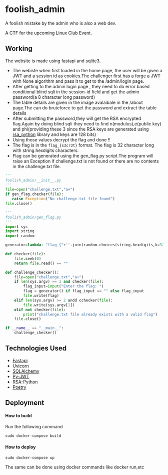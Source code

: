 # foolish_admin
A foolish mistake by the admin who is also a web dev.

A CTF for the upcoming Linux Club Event.

## Working
The website is made using fastapi and sqlite3.
 - The webiste when first loaded in the home page, the user will be given a JWT and a session id as cookies.The challenger first has a forge a JWT with None algorithm and pass it to get to the /admin/login page.
 - After getting to the admin login page , they need to do error based conditional blind sqli in the session-id field and get the admin password(a 8 character long password)
 - The table details are given in the image avalaibale in the /about page.The can do bruteforce to get the password and extract the table details
 - After submitting the password,they will get the RSA encrypted flag.Again by doing blind sqli they need to find n(modulus),e(public key) and phi(providing these 3 since the RSA keys are generated using [rsa_python](https://pypi.org/project/rsa-python/) library and keys are 128 bits)
 - Using those values decrypt the flag and done !!
 - The flag is in the ``` flag_{s3cr3t} ``` format. The flag is 32 character long with string.hexdigits characters.
 - Flag can be generated using the gen_flag.py script.The program will raise an Exception if challenge.txt is not found or there are no contents in the challenge.txt file.

 ```python
'''
foolish_admin/__init__.py
'''
file=open("challenge.txt","a+")
if gen_flag.checker(file):
    raise Exception("No challenge.txt file found")
file.close()
```

```python
'''
foolish_admin/gen_flag.py 
'''
import sys
import string
import random

generator=lambda: "flag_{"+''.join(random.choices(string.hexdigits,k=32))+"}"

def checker(file):
    file.seek(0)
    return file.read() == ""

def challenge_checker():
    file=open("challenge.txt","a+")
    if len(sys.argv) == 1 and checker(file):
        flag_input=input("Enter the flag: ")
        flag = generator() if flag_input == "" else flag_input
        file.write(flag)
    elif len(sys.argv) >= 2 andd cchecker(file):
        file.write(sys.argv[1])
    elif not checker(file):
        print("challenge.txt file already exists with a valid flag")
    file.close()

if __name__ == "__main__":
    challenge_checker()
```

## Technologies Used
- [Fastapi](https://fastapi.tiangolo.com/)
- [Uvicorn](https://www.uvicorn.org/)
- [SQLAlchemy](https://www.sqlalchemy.org/)
- [Py-JWT](https://pyjwt.readthedocs.io/en/stable/)
- [RSA-Python](https://pypi.org/project/rsa-python/)
- [Poetry](https://python-poetry.org/)

## Deployment
#### How to build
Run the following command
```
sudo docker-compose build
```

#### How to deploy 
```
sudo docker-compose up
```

The same can be done using docker commands like docker run,etc
